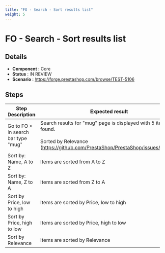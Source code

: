 ```yaml
---
title: "FO - Search - Sort results list"
weight: 5
---
```


# FO - Search - Sort results list
## Details
* **Component** : Core
* **Status** : IN REVIEW
* **Scenario** : https://forge.prestashop.com/browse/TEST-5106

## Steps
| Step Description | Expected result |
| ----- | ----- |
| Go to FO > In search bar type "mug" | Search results for "mug" page is displayed with 5 items found.<br><br>Sorted by Relevance (https://github.com/PrestaShop/PrestaShop/issues/22081) |
| Sort by: Name, A to Z | Items are sorted from A to Z |
| Sort by: Name, Z to A | Items are sorted from Z to A |
| Sort by Price, low to high | Items are sorted by Price, low to high |
| Sort by Price, high to low | Items are sorted by Price, high to low |
| Sort by Relevance | Items are sorted by Relevance |

